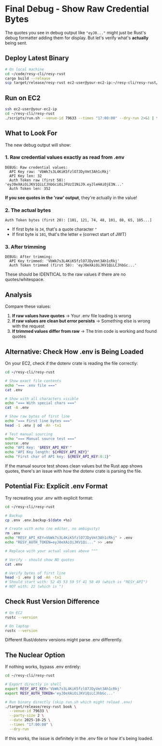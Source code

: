 # Final Debug - Show Raw Credential Bytes

The quotes you see in debug output like `"eyJ0..."` might just be Rust's debug formatter adding them for display. But let's verify what's **actually** being sent.

## Deploy Latest Binary

```bash
# On local machine
cd ~/code/resy-cli/resy-rust
cargo build --release
scp target/release/resy-rust ec2-user@your-ec2-ip:~/resy-cli/resy-rust/target/release/
```

## Run on EC2

```bash
ssh ec2-user@your-ec2-ip
cd ~/resy-cli/resy-rust
./scripts/run.sh --venue-id 79633 --times "17:00:00" --dry-run 2>&1 | tee final-debug.log
```

## What to Look For

The new debug output will show:

### 1. Raw credential values exactly as read from .env
```
DEBUG: Raw credential values:
  API Key raw: 'VbWk7s3L4KiK5fzlO7JDyVmt3Ah1cRkj'
  API Key len: 32
  Auth Token raw (first 50): 'eyJ0eXAiOiJKV1QiLCJhbGciOiJFUzI1NiJ9.eyJleHAiOjE3N...'
  Auth Token len: 352
```

**If you see quotes in the 'raw' output**, they're actually in the value!

### 2. The actual bytes
```
Auth Token bytes (first 20): [101, 121, 74, 48, 101, 88, 65, 105...]
```

- If first byte is `34`, that's a quote character `"`
- If first byte is `101`, that's the letter `e` (correct start of JWT)

### 3. After trimming
```
DEBUG: After trimming:
  API Key trimmed: 'VbWk7s3L4KiK5fzlO7JDyVmt3Ah1cRkj'
  Auth Token trimmed (first 50): 'eyJ0eXAiOiJKV1QiLCJhbGc...'
```

These should be IDENTICAL to the raw values if there are no quotes/whitespace.

## Analysis

Compare these values:

1. **If raw values have quotes** → Your .env file loading is wrong
2. **If raw values are clean but error persists** → Something else is wrong with the request
3. **If trimmed values differ from raw** → The trim code is working and found quotes

## Alternative: Check How .env is Being Loaded

On your EC2, check if the dotenv crate is reading the file correctly:

```bash
cd ~/resy-cli/resy-rust

# Show exact file contents
echo "=== .env file ==="
cat .env

# Show with all characters visible
echo "=== With special chars ==="
cat -A .env

# Show raw bytes of first line
echo "=== First line bytes ==="
head -1 .env | od -An -tx1

# Test manual sourcing
echo "=== Manual source test ==="
source .env
echo "API Key: '$RESY_API_KEY'"
echo "API Key length: ${#RESY_API_KEY}"
echo "First char of API key: ${RESY_API_KEY:0:1}"
```

If the manual source test shows clean values but the Rust app shows quotes, there's an issue with how the dotenv crate is parsing the file.

## Potential Fix: Explicit .env Format

Try recreating your .env with explicit format:

```bash
cd ~/resy-cli/resy-rust

# Backup
cp .env .env.backup-$(date +%s)

# Create with echo (no editor, no ambiguity)
rm .env
echo "RESY_API_KEY=VbWk7s3L4KiK5fzlO7JDyVmt3Ah1cRkj" > .env
echo "RESY_AUTH_TOKEN=eyJ0eXAiOiJKV1Qi..." >> .env

# Replace with your actual values above ^^^

# Verify - should show NO quotes
cat .env

# Verify bytes of first line
head -1 .env | od -An -tx1
# Should start with: 52 45 53 59 5f 41 50 49 (which is "RESY_API")
# NOT with: 22 (which is ")
```

## Check Rust Version Difference

```bash
# On EC2
rustc --version

# On laptop
rustc --version
```

Different Rust/dotenv versions might parse .env differently.

## The Nuclear Option

If nothing works, bypass .env entirely:

```bash
cd ~/resy-cli/resy-rust

# Export directly in shell
export RESY_API_KEY='VbWk7s3L4KiK5fzlO7JDyVmt3Ah1cRkj'
export RESY_AUTH_TOKEN='eyJ0eXAiOiJKV1QiLCJhbGc...'

# Run binary directly (skip run.sh which might reload .env)
./target/release/resy-rust book \
  --venue-id 79633 \
  --party-size 2 \
  --date 2025-10-25 \
  --times "17:00:00" \
  --dry-run
```

If this works, the issue is definitely in the .env file or how it's being loaded.

